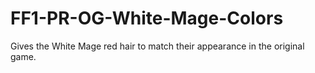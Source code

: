 # FF1-PR-OG-White-Mage-Colors
Gives the White Mage red hair to match their appearance in the original game.
